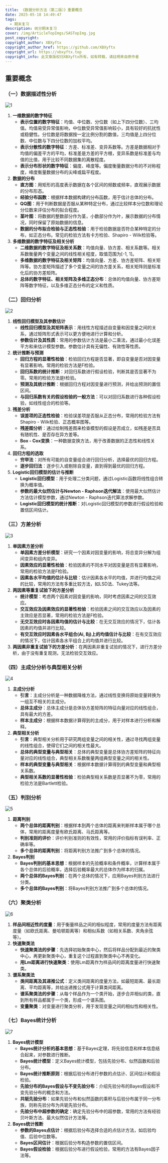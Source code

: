```yaml
---
title: 《数据分析方法（第二版）》重要概念
date: 2025-05-18 14:49:47
tags:
  - 期末复习
description: 统分期末复习
cover: /img/ArticleTopImgs/SASTopImg.jpg
post_copyright:
copyright_author: XBXyftx
copyright_author_href: https://github.com/XBXyftx
copyright_url: https://xbxyftx.top
copyright_info: 此文章版权归XBXyftx所有，如有转载，请註明来自原作者
---
```


## 重要概念

### （一）数据描述性分析

![1](SAS/1.png)

1. **一维数据的数字特征**
    - **表示位置的数字特征**：均值、中位数、分位数（如上下四分位数）、三均值。均值易受异常值影响，中位数受异常值影响较小，具有较好的抗扰性或稳健性。分位数是将数据按一定比例分割的数值，三均值是上四分位数、中位数与下四分位数的加权平均。
    - **表示分散性的数字特征**：方差、标准差、变异系数等。方差是数据相对于均值的偏差平方的平均，标准差是方差的平方根，变异系数是标准差与均值的比值，用于比较不同数据集的离散程度。
    - **表示分布形状的数字特征**：偏度、峰度等。偏度衡量数据分布的不对称程度，峰度衡量数据分布的尖峰或扁平程度。
2. **数据的分布**
    - **直方图**：用矩形的高度表示数据在各个区间的频数或频率，直观展示数据的分布形态。
    - **经验分布函数**：根据样本数据构建的分布函数，用于估计总体的分布。
    - **QQ图**：用于判断数据是否服从某种特定分布，通过比较样本分位数和理论分位数来评估分布的拟合程度。
    - **茎叶图**：将数据的整数部分作为茎，小数部分作为叶，展示数据的分布情况，同时保留了原始数据的信息。
    - **数据的分布拟合检验与正态性检验**：用于检验数据是否符合某种特定的分布，如正态分布。常见的检验方法有卡方检验、Shapiro - Wilk检验等。
3. **多维数据的数字特征及相关分析**
    - **二维数据的数字特征及相关系数**：均值向量、协方差、相关系数等。相关系数衡量两个变量之间的线性相关程度，取值范围为[-1, 1]。
    - **多维数据的数字特征及相关矩阵**：均值向量、方差、协方差矩阵、相关矩阵等。协方差矩阵描述了多个变量之间的协方差关系，相关矩阵则是标准化后的协方差矩阵。
    - **总体的数字特征、相关矩阵及多维正态分布**：总体的均值向量、协方差矩阵等数字特征，以及多维正态分布的定义和性质。

### （二）回归分析

![2](SAS/2.png)

1. **线性回归模型及其参数估计**
    - **线性回归模型及其矩阵表示**：用线性方程描述自变量和因变量之间的关系，通过矩阵形式表示可以更方便地进行计算和分析。
    - **参数估计及其性质**：常用的参数估计方法是最小二乘法，通过最小化误差平方和来估计模型参数。参数估计具有无偏性、有效性等性质。
2. **统计推断与预测**
    - **回归方程的显著性检验**：检验回归方程是否显著，即自变量是否对因变量有显著影响。常用的检验方法是F检验。
    - **回归系数的统计推断**：对回归系数进行假设检验，判断其是否显著不为零。常用的检验方法是t检验。
    - **预测及其统计推断**：根据回归方程对因变量进行预测，并给出预测的置信区间。
    - **与回归系数有关的假设检验的一般方法**：可以对回归系数进行各种假设检验，如线性组合的检验等。
3. **残差分析**
    - **误差项的正态性检验**：检验误差项是否服从正态分布，常用的检验方法有Shapiro - Wilk检验、正态概率图等。
    - **残差图分析**：通过绘制残差图来检查模型的假设是否成立，如残差是否具有随机性、是否存在异方差等。
    - **Box - Cox变换**：一种数据变换方法，用于改善数据的正态性和线性关系。
4. **回归方程的选取**
    - **穷举法**：对所有可能的自变量组合进行回归分析，选择最优的回归方程。
    - **逐步回归法**：逐步引入或剔除自变量，直到得到最优的回归方程。
5. **Logistic回归模型的估计与推断**
    - **Logistic回归模型**：用于处理二分类问题，通过Logistic函数将线性组合转换为概率值。
    - **参数的最大似然估计与Newton - Raphson迭代解法**：使用最大似然估计方法估计模型参数，通过Newton - Raphson迭代算法求解参数。
    - **Logistic回归模型的统计推断**：对Logistic回归模型的参数进行假设检验和置信区间估计。

### （三）方差分析

![3](SAS/3.png)

1. **单因素方差分析**
    - **单因素方差分析模型**：研究一个因素对因变量的影响，将总变异分解为组间变异和组内变异。
    - **因素效应的显著性检验**：检验因素的不同水平对因变量是否有显著影响，常用的检验方法是F检验。
    - **因素各水平均值的估计与比较**：估计因素各水平的均值，并进行均值之间的比较，常用的方法有多重比较方法，如LSD法、Tukey法等。
2. **两因素等重复试验下的方差分析**
    - **统计模型**：考虑两个因素对因变量的影响，同时考虑因素之间的交互效应。
    - **交互效应及因素效应的显著性检验**：检验因素之间的交互效应以及因素的主效应是否显著，常用的检验方法是F检验。
    - **无交互效应时各因素均值的估计与比较**：在无交互效应的情况下，估计各因素的均值并进行比较。
    - **有交互效应时因素各水平组合(Ai, Bj)上的均值估计与比较**：在有交互效应的情况下，估计因素各水平组合上的均值并进行比较。
3. **两因素非重复试验下的方差分析**：在两因素非重复试验的情况下，进行方差分析，由于没有重复观测，无法检验交互效应。

### （四）主成分分析与典型相关分析

![4](SAS/4.png)

1. **主成分分析**
    - **引言**：主成分分析是一种数据降维方法，通过线性变换将原始变量转换为一组互不相关的主成分。
    - **总体主成分**：总体主成分是总体协方差矩阵的特征向量对应的线性组合，具有最大的方差。
    - **样本主成分**：根据样本数据计算得到的主成分，用于对样本进行分析和解释。
2. **典型相关分析**
    - **引言**：典型相关分析用于研究两组变量之间的相关性，通过寻找两组变量的线性组合，使得它们之间的相关性最大。
    - **总体的典型变量与典型相关**：总体的典型变量是总体协方差矩阵的特征向量对应的线性组合，典型相关系数衡量两组典型变量之间的相关性。
    - **样本的典型变量与典型相关**：根据样本数据计算得到的典型变量和典型相关系数。
    - **典型相关系数的显著性检验**：检验典型相关系数是否显著不为零，常用的检验方法是Bartlett检验。

### （五）判别分析

![5](SAS/5.png)

1. **距离判别**
    - **两个总体的距离判别**：根据样本到两个总体的距离来判断样本属于哪个总体，常用的距离度量有欧氏距离、马氏距离等。
    - **判别准则的评价**：评价判别准则的有效性，常用的评价指标有误判率、正确率等。
    - **多个总体的距离判别**：将距离判别方法推广到多个总体的情况。
2. **Bayes判别**
    - **Bayes判别的基本思想**：根据样本的先验概率和条件概率，计算样本属于各个总体的后验概率，选择后验概率最大的总体作为样本的归属。
    - **两个总体的Bayes判别**：在两个总体的情况下，应用Bayes判别方法进行分类。
    - **多个总体的Bayes判别**：将Bayes判别方法推广到多个总体的情况。

### （六）聚类分析

![6](SAS/6.png)

1. **样品间相近性的度量**：用于衡量样品之间的相似程度，常用的度量方法有距离度量（如欧氏距离、曼哈顿距离等）和相似系数（如相关系数、夹角余弦等）。
2. **快速聚类法**
    - **快速聚类法的步骤**：先选择初始聚类中心，然后将样品分配到最近的聚类中心，再更新聚类中心，重复这个过程直到聚类中心不再变化。
    - **用Lm距离进行快速聚类**：使用Lm距离作为样品间的距离度量进行快速聚类。
3. **谱系聚类法**
    - **类间距离及其递推公式**：定义类间距离的度量方法，如最短距离、最长距离、平均距离等，并给出递推公式用于计算类间距离。
    - **谱系聚类法的步骤**：从每个样品作为一个类开始，逐步合并相似的类，直到所有样品都属于一个类，形成一个谱系图。
    - **变量聚类**：对变量进行聚类分析，用于发现变量之间的相似性和相关性。

### （七）Bayes统计分析

![7](SAS/7.png)

1. **Bayes统计模型**
    - **Bayes统计分析的基本思想**：基于Bayes定理，将先验信息和样本信息结合起来，对参数进行推断。
    - **Bayes统计模型**：定义Bayes统计模型，包括先验分布、似然函数和后验分布。
    - **Bayes统计推断原则**：根据后验分布进行参数的点估计、区间估计和假设检验。
    - **先验分布的Bayes假设与不变先验分布**：介绍先验分布的Bayes假设和不变先验分布的概念和方法。
    - **共轭先验分布**：如果先验分布和似然函数的乘积与后验分布属于同一分布族，则称先验分布为共轭先验分布。
    - **先验分布中超参数的确定**：确定先验分布中的超参数，常用的方法有经验贝叶斯方法、最大似然估计方法等。
2. **Bayes统计推断**
    - **参数的Bayes点估计**：根据后验分布选择合适的点估计方法，如后验均值、后验中位数等。
    - **Bayes区间估计**：根据后验分布构造参数的置信区间。
    - **Bayes假设检验**：根据后验分布进行假设检验，常用的方法有Bayes因子法等。
